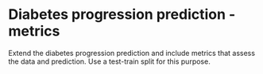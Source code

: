 # Diabetes progression prediction - metrics

Extend the diabetes progression prediction and include metrics that assess the data and prediction. Use a test-train split for this purpose.

